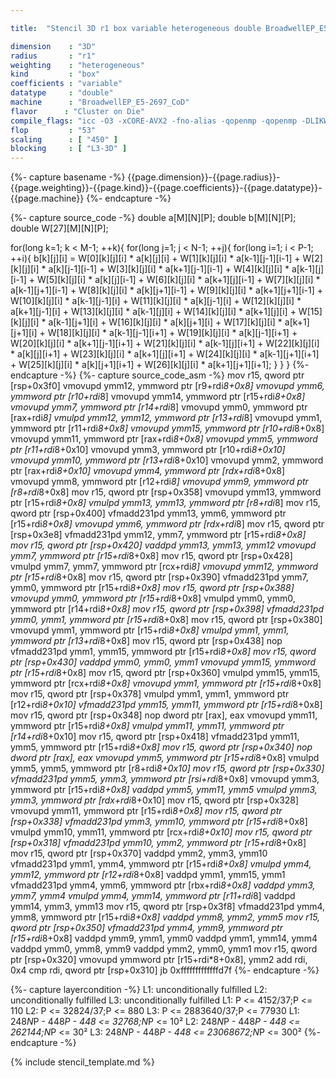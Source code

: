 ```yaml
---

title:  "Stencil 3D r1 box variable heterogeneous double BroadwellEP_E5-2697_CoD"

dimension    : "3D"
radius       : "r1"
weighting    : "heterogeneous"
kind         : "box"
coefficients : "variable"
datatype     : "double"
machine      : "BroadwellEP_E5-2697_CoD"
flavor      : "Cluster on Die"
compile_flags: "icc -O3 -xCORE-AVX2 -fno-alias -qopenmp -qopenmp -DLIKWID_PERFMON -Ilikwid-4.3.3/include -Llikwid-4.3.3/lib -Iheaders/dummy.c stencil_compilable.c -o stencil -llikwid"
flop         : "53"
scaling      : [ "450" ]
blocking     : [ "L3-3D" ]
---
```


{%- capture basename -%}
{{page.dimension}}-{{page.radius}}-{{page.weighting}}-{{page.kind}}-{{page.coefficients}}-{{page.datatype}}-{{page.machine}}
{%- endcapture -%}

{%- capture source_code -%}
double a[M][N][P];
double b[M][N][P];
double W[27][M][N][P];

for(long k=1; k < M-1; ++k){
  for(long j=1; j < N-1; ++j){
    for(long i=1; i < P-1; ++i){
      b[k][j][i] = W[0][k][j][i] * a[k][j][i]
                  + W[1][k][j][i] * a[k-1][j-1][i-1]
                  + W[2][k][j][i] * a[k][j-1][i-1]
                  + W[3][k][j][i] * a[k+1][j-1][i-1]
                  + W[4][k][j][i] * a[k-1][j][i-1]
                  + W[5][k][j][i] * a[k][j][i-1]
                  + W[6][k][j][i] * a[k+1][j][i-1]
                  + W[7][k][j][i] * a[k-1][j+1][i-1]
                  + W[8][k][j][i] * a[k][j+1][i-1]
                  + W[9][k][j][i] * a[k+1][j+1][i-1]
                  + W[10][k][j][i] * a[k-1][j-1][i]
                  + W[11][k][j][i] * a[k][j-1][i]
                  + W[12][k][j][i] * a[k+1][j-1][i]
                  + W[13][k][j][i] * a[k-1][j][i]
                  + W[14][k][j][i] * a[k+1][j][i]
                  + W[15][k][j][i] * a[k-1][j+1][i]
                  + W[16][k][j][i] * a[k][j+1][i]
                  + W[17][k][j][i] * a[k+1][j+1][i]
                  + W[18][k][j][i] * a[k-1][j-1][i+1]
                  + W[19][k][j][i] * a[k][j-1][i+1]
                  + W[20][k][j][i] * a[k+1][j-1][i+1]
                  + W[21][k][j][i] * a[k-1][j][i+1]
                  + W[22][k][j][i] * a[k][j][i+1]
                  + W[23][k][j][i] * a[k+1][j][i+1]
                  + W[24][k][j][i] * a[k-1][j+1][i+1]
                  + W[25][k][j][i] * a[k][j+1][i+1]
                  + W[26][k][j][i] * a[k+1][j+1][i+1];
    }
  }
}
{%- endcapture -%}
{%- capture source_code_asm -%}
mov r15, qword ptr [rsp+0x3f0]
vmovupd ymm12, ymmword ptr [r9+rdi*8+0x8]
vmovupd ymm6, ymmword ptr [r10+rdi*8]
vmovupd ymm14, ymmword ptr [r15+rdi*8+0x8]
vmovupd ymm7, ymmword ptr [r14+rdi*8]
vmovupd ymm0, ymmword ptr [rax+rdi*8]
vmulpd ymm12, ymm12, ymmword ptr [r13+rdi*8]
vmovupd ymm1, ymmword ptr [r11+rdi*8+0x8]
vmovupd ymm15, ymmword ptr [r10+rdi*8+0x8]
vmovupd ymm11, ymmword ptr [rax+rdi*8+0x8]
vmovupd ymm5, ymmword ptr [r11+rdi*8+0x10]
vmovupd ymm3, ymmword ptr [r10+rdi*8+0x10]
vmovupd ymm10, ymmword ptr [r13+rdi*8+0x10]
vmovupd ymm2, ymmword ptr [rax+rdi*8+0x10]
vmovupd ymm4, ymmword ptr [rdx+rdi*8+0x8]
vmovupd ymm8, ymmword ptr [r12+rdi*8]
vmovupd ymm9, ymmword ptr [r8+rdi*8+0x8]
mov r15, qword ptr [rsp+0x358]
vmovupd ymm13, ymmword ptr [r15+rdi*8+0x8]
vmulpd ymm13, ymm13, ymmword ptr [r8+rdi*8]
mov r15, qword ptr [rsp+0x400]
vfmadd231pd ymm13, ymm6, ymmword ptr [r15+rdi*8+0x8]
vmovupd ymm6, ymmword ptr [rdx+rdi*8]
mov r15, qword ptr [rsp+0x3e8]
vfmadd231pd ymm12, ymm7, ymmword ptr [r15+rdi*8+0x8]
mov r15, qword ptr [rsp+0x420]
vaddpd ymm13, ymm13, ymm12
vmovupd ymm7, ymmword ptr [r15+rdi*8+0x8]
mov r15, qword ptr [rsp+0x428]
vmulpd ymm7, ymm7, ymmword ptr [rcx+rdi*8]
vmovupd ymm12, ymmword ptr [r15+rdi*8+0x8]
mov r15, qword ptr [rsp+0x390]
vfmadd231pd ymm7, ymm0, ymmword ptr [r15+rdi*8+0x8]
mov r15, qword ptr [rsp+0x388]
vmovupd ymm0, ymmword ptr [r15+rdi*8+0x8]
vmulpd ymm0, ymm0, ymmword ptr [r14+rdi*8+0x8]
mov r15, qword ptr [rsp+0x398]
vfmadd231pd ymm0, ymm1, ymmword ptr [r15+rdi*8+0x8]
mov r15, qword ptr [rsp+0x380]
vmovupd ymm1, ymmword ptr [r15+rdi*8+0x8]
vmulpd ymm1, ymm1, ymmword ptr [r13+rdi*8+0x8]
mov r15, qword ptr [rsp+0x438]
nop
vfmadd231pd ymm1, ymm15, ymmword ptr [r15+rdi*8+0x8]
mov r15, qword ptr [rsp+0x430]
vaddpd ymm0, ymm0, ymm1
vmovupd ymm15, ymmword ptr [r15+rdi*8+0x8]
mov r15, qword ptr [rsp+0x360]
vmulpd ymm15, ymm15, ymmword ptr [rcx+rdi*8+0x8]
vmovupd ymm1, ymmword ptr [r15+rdi*8+0x8]
mov r15, qword ptr [rsp+0x378]
vmulpd ymm1, ymm1, ymmword ptr [r12+rdi*8+0x10]
vfmadd231pd ymm15, ymm11, ymmword ptr [r15+rdi*8+0x8]
mov r15, qword ptr [rsp+0x348]
nop dword ptr [rax], eax
vmovupd ymm11, ymmword ptr [r15+rdi*8+0x8]
vmulpd ymm11, ymm11, ymmword ptr [r14+rdi*8+0x10]
mov r15, qword ptr [rsp+0x418]
vfmadd231pd ymm11, ymm5, ymmword ptr [r15+rdi*8+0x8]
mov r15, qword ptr [rsp+0x340]
nop dword ptr [rax], eax
vmovupd ymm5, ymmword ptr [r15+rdi*8+0x8]
vmulpd ymm5, ymm5, ymmword ptr [r8+rdi*8+0x10]
mov r15, qword ptr [rsp+0x330]
vfmadd231pd ymm5, ymm3, ymmword ptr [rsi+rdi*8+0x8]
vmovupd ymm3, ymmword ptr [r15+rdi*8+0x8]
vaddpd ymm5, ymm11, ymm5
vmulpd ymm3, ymm3, ymmword ptr [rdx+rdi*8+0x10]
mov r15, qword ptr [rsp+0x328]
vmovupd ymm11, ymmword ptr [r15+rdi*8+0x8]
mov r15, qword ptr [rsp+0x338]
vfmadd231pd ymm3, ymm10, ymmword ptr [r15+rdi*8+0x8]
vmulpd ymm10, ymm11, ymmword ptr [rcx+rdi*8+0x10]
mov r15, qword ptr [rsp+0x318]
vfmadd231pd ymm10, ymm2, ymmword ptr [r15+rdi*8+0x8]
mov r15, qword ptr [rsp+0x370]
vaddpd ymm2, ymm3, ymm10
vfmadd231pd ymm1, ymm4, ymmword ptr [r15+rdi*8+0x8]
vmulpd ymm4, ymm12, ymmword ptr [r12+rdi*8+0x8]
vaddpd ymm1, ymm15, ymm1
vfmadd231pd ymm4, ymm6, ymmword ptr [rbx+rdi*8+0x8]
vaddpd ymm3, ymm7, ymm4
vmulpd ymm4, ymm14, ymmword ptr [r11+rdi*8]
vaddpd ymm14, ymm3, ymm13
mov r15, qword ptr [rsp+0x3f8]
vfmadd231pd ymm4, ymm8, ymmword ptr [r15+rdi*8+0x8]
vaddpd ymm8, ymm2, ymm5
mov r15, qword ptr [rsp+0x350]
vfmadd231pd ymm4, ymm9, ymmword ptr [r15+rdi*8+0x8]
vaddpd ymm9, ymm1, ymm0
vaddpd ymm1, ymm14, ymm4
vaddpd ymm0, ymm8, ymm9
vaddpd ymm2, ymm0, ymm1
mov r15, qword ptr [rsp+0x320]
vmovupd ymmword ptr [r15+rdi*8+0x8], ymm2
add rdi, 0x4
cmp rdi, qword ptr [rsp+0x310]
jb 0xfffffffffffffd7f
{%- endcapture -%}

{%- capture layercondition -%}
L1: unconditionally fulfilled
L2: unconditionally fulfilled
L3: unconditionally fulfilled
L1: P <= 4152/37;P <= 110
L2: P <= 32824/37;P <= 880
L3: P <= 2883640/37;P <= 77930
L1: 248*N*P - 448*P - 448 <= 32768;N*P <= 10²
L2: 248*N*P - 448*P - 448 <= 262144;N*P <= 30²
L3: 248*N*P - 448*P - 448 <= 23068672;N*P <= 300²
{%- endcapture -%}

{% include stencil_template.md %}

